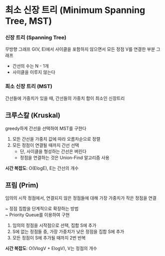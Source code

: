 # **최소 신장 트리 (Minimum Spanning Tree, MST)**  

### **신장 트리 (Spanning Tree)**  
무방향 그래프 G(V, E)에서 사이클을 포함하지 않으면서 모든 정점 V를 연결한 부분 그래프
- 간선의 수는 N - 1개
- 사이클을 이루지 않는다

### **최소 신장 트리 (MST)**
간선들에 가중치가 있을 때, 
간선들의 가중치 합이 최소인 신장트리 


## **크루스칼 (Kruskal)**
greedy하게 간선을 선택하여 MST를 구한다  

1. 모든 간선을 가중치 값에 따라 오름차순으로 정렬 
2. 모든 정점이 연결될 때까지 간선 선택  
    - 단, 사이클을 형성하는 간선은 버린다    
    - 정점을 연결하는 것은 Union-Find 알고리즘 사용 

**시간 복잡도**: O(ElogE), E는 간선의 개수  


## **프림 (Prim)**  

임의의 시작 정점에서, 연결되지 않은 정점들에 대해 가장 가중치가 작은 정점을 연결  

~ 정점 집합을 단계적으로 확장하는 방법  
~ Priority Queue를 이용하여 구현  

1. 임의의 정점을 시작점으로 선택, 집합 S에 추가
2. S에 없는 정점들 중, 가장 가중치가 낮은 정점을 집합 S에 추가 
3. 모든 정점이 S에 추가될 때까지 2번 반복  

**시간 복잡도**: O(VlogV + ElogV), V는 정점의 개수  